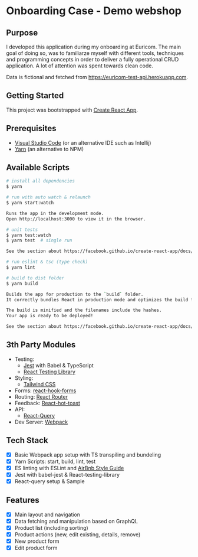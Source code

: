 # Onboarding Case - Demo webshop

## Purpose

I developed this application during my onboarding at Euricom. The main goal of doing so, was to familiarze myself with different tools, techniques and programming concepts in order to deliver a fully operational CRUD application. A lot of attention was spent towards clean code.

Data is fictional and fetched from https://euricom-test-api.herokuapp.com.

## Getting Started

This project was bootstrapped with [Create React App](https://github.com/facebook/create-react-app).

## Prerequisites

- [Visual Studio Code](https://code.visualstudio.com/) (or an alternative IDE such as Intellij)
- [Yarn](https://yarnpkg.com/) (an alternative to NPM)

## Available Scripts

```bash
# install all dependencies
$ yarn

# run with auto watch & relaunch
$ yarn start:watch

Runs the app in the development mode.
Open http://localhost:3000 to view it in the browser.

# unit tests
$ yarn test:watch
$ yarn test  # single run

See the section about https://facebook.github.io/create-react-app/docs/running-tests for more information.

# run eslint & tsc (type check)
$ yarn lint

# build to dist folder
$ yarn build

Builds the app for production to the `build` folder.
It correctly bundles React in production mode and optimizes the build for the best performance.

The build is minified and the filenames include the hashes.
Your app is ready to be deployed!

See the section about https://facebook.github.io/create-react-app/docs/deployment for more information.

```

## 3th Party Modules

- Testing:
  - [Jest](https://jestjs.io/) with Babel & TypeScript
  - [React Testing Library](https://testing-library.com/)
- Styling:
  - [Tailwind CSS](https://tailwindcss.com/)
- Forms: [react-hook-forms](https://react-hook-form.com/)
- Routing: [React Router](https://reactrouter.com/)
- Feedback: [React-hot-toast](https://react-hot-toast.com/)
- API:
  - [React-Query](https://react-query.tanstack.com/)
- Dev Server: [Webpack](https://webpack.js.org/)

## Tech Stack

- [x] Basic Webpack app setup with TS transpiling and bundeling
- [x] Yarn Scripts: start, build, lint, test
- [x] ES linting with ESLint and [AirBnb Style Guide](https://github.com/airbnb/javascript)
- [x] Jest with babel-jest & React-testing-library
- [x] React-query setup & Sample

## Features

- [x] Main layout and navigation
- [x] Data fetching and manipulation based on GraphQL
- [x] Product list (including sorting)
- [x] Product actions (new, edit existing, details, remove)
- [x] New product form
- [x] Edit product form
